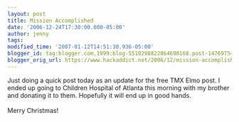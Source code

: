 ```yaml
---
layout: post
title: Mission Accomplished
date: '2006-12-24T17:30:00.000-05:00'
author: jenny
tags:
modified_time: '2007-01-12T14:51:30.936-05:00'
blogger_id: tag:blogger.com,1999:blog-5518298822864690168.post-147697541483984252
blogger_orig_url: https://www.hackaddict.net/2006/12/mission-accomplished.html
---
```


Just doing a quick post today as an update for the free TMX Elmo post.   I ended up going to Children Hospital of Atlanta this morning with my brother and donating it to them.  Hopefully it will end up in good hands.<br/><br/>Merry Christmas!